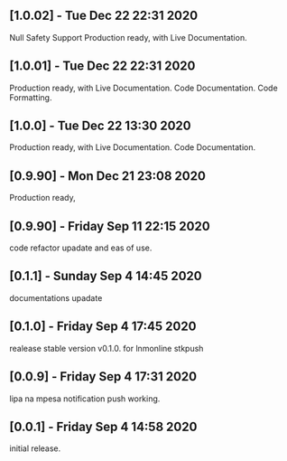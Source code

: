## [1.0.02] - Tue Dec 22 22:31 2020
Null Safety Support
Production ready, with Live Documentation.
## [1.0.01] - Tue Dec 22 22:31 2020
Production ready, with Live Documentation.
Code Documentation.
Code Formatting.
## [1.0.0] - Tue Dec 22 13:30 2020
Production ready, with Live Documentation.
Code Documentation.
## [0.9.90] - Mon Dec 21 23:08 2020
Production ready,
## [0.9.90] - Friday Sep 11 22:15 2020
code refactor upadate and eas of use.

## [0.1.1] - Sunday Sep 4 14:45 2020
documentations upadate

## [0.1.0] - Friday Sep 4 17:45 2020
realease stable version v0.1.0. for lnmonline stkpush

## [0.0.9] - Friday Sep 4 17:31 2020
lipa na mpesa notification push working.

## [0.0.1] - Friday Sep 4 14:58 2020
initial release.